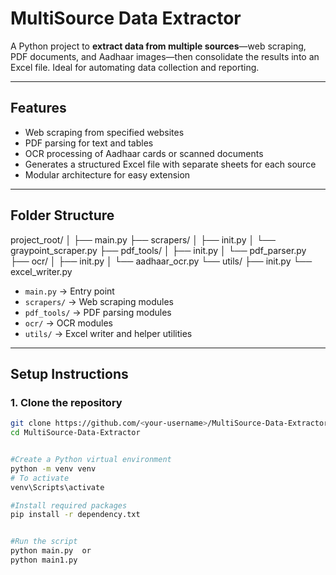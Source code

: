 # MultiSource Data Extractor

A Python project to **extract data from multiple sources**—web scraping, PDF documents, and Aadhaar images—then consolidate the results into an Excel file. Ideal for automating data collection and reporting.

---

## **Features**

- Web scraping from specified websites
- PDF parsing for text and tables
- OCR processing of Aadhaar cards or scanned documents
- Generates a structured Excel file with separate sheets for each source
- Modular architecture for easy extension

---

## **Folder Structure**

project_root/
│
├── main.py
├── scrapers/
│ ├── init.py
│ └── graypoint_scraper.py
├── pdf_tools/
│ ├── init.py
│ └── pdf_parser.py
├── ocr/
│ ├── init.py
│ └── aadhaar_ocr.py
└── utils/
├── init.py
└── excel_writer.py


- `main.py` → Entry point
- `scrapers/` → Web scraping modules
- `pdf_tools/` → PDF parsing modules
- `ocr/` → OCR modules
- `utils/` → Excel writer and helper utilities

---

## **Setup Instructions**

### **1. Clone the repository**

```bash
git clone https://github.com/<your-username>/MultiSource-Data-Extractor.git
cd MultiSource-Data-Extractor


#Create a Python virtual environment
python -m venv venv
# To activate
venv\Scripts\activate

#Install required packages
pip install -r dependency.txt


#Run the script
python main.py  or
python main1.py

